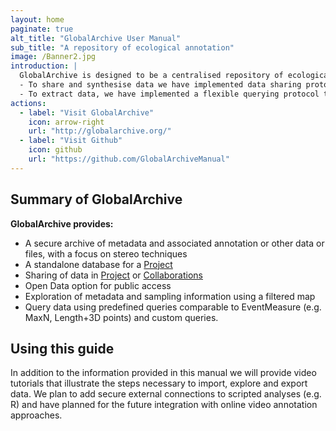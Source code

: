 ```yaml
---
layout: home
paginate: true
alt_title: "GlobalArchive User Manual"
sub_title: "A repository of ecological annotation"
image: /Banner2.jpg
introduction: |
  GlobalArchive is designed to be a centralised repository of ecological survey data and associated information. The overarching design principles for GlobalArchive have included ease of use, secure user access, flexible data import, and the collection of any sampling and image analysis information. 
  - To share and synthesise data we have implemented data sharing protocols, including Open Data and synthesis Collaborations, and a spatial map to visualise and filter datasets. 
  - To extract data, we have implemented a flexible querying protocol that allows relational database-like querying of any data stored as a flat file (e.g .txt file) with associated spatial metadata and sampling information.
actions:
  - label: "Visit GlobalArchive"
    icon: arrow-right
    url: "http://globalarchive.org/"
  - label: "Visit Github"
    icon: github
    url: "https://github.com/GlobalArchiveManual"
---
```

## Summary of GlobalArchive
**GlobalArchive provides:**
* A secure archive of metadata and associated annotation or other data or files, with a focus on stereo techniques
* A standalone database for a [Project](https://globalarchivemanual.github.io/guide/definitions#project)
* Sharing of data in [Project](https://globalarchivemanual.github.io/guide/definitions#Projects) or [Collaborations](https://globalarchivemanual.github.io/guide/definitions#Collaborations)
* Open Data option for public access
* Exploration of metadata and sampling information using a filtered map
* Query data using predefined queries comparable to EventMeasure (e.g. MaxN, Length+3D points) and custom queries.

## Using this guide
In addition to the information provided in this manual we will provide video tutorials that illustrate the steps necessary to import, explore and export data. We plan to add secure external connections to scripted analyses (e.g. R) and have planned for the future integration with online video annotation approaches.
